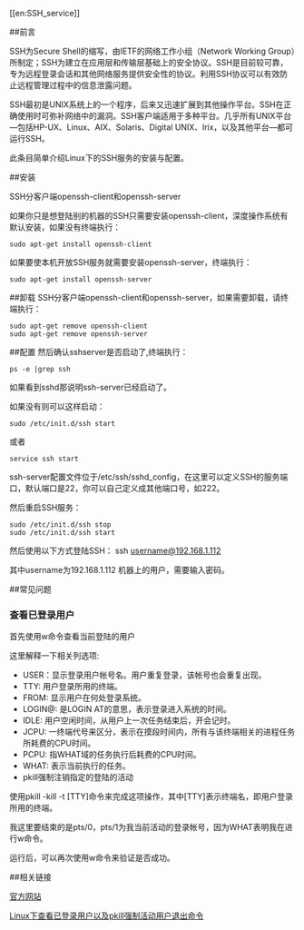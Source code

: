 [[en:SSH_service]]


##前言

SSH为Secure Shell的缩写，由IETF的网络工作小组（Network Working Group）所制定；SSH为建立在应用层和传输层基础上的安全协议。SSH是目前较可靠，专为远程登录会话和其他网络服务提供安全性的协议。利用SSH协议可以有效防止远程管理过程中的信息泄露问题。

SSH最初是UNIX系统上的一个程序，后来又迅速扩展到其他操作平台。SSH在正确使用时可弥补网络中的漏洞。SSH客户端适用于多种平台。几乎所有UNIX平台—包括HP-UX、Linux、AIX、Solaris、Digital UNIX、lrix，以及其他平台—都可运行SSH。

此条目简单介绍Linux下的SSH服务的安装与配置。


##安装

SSH分客户端openssh-client和openssh-server

如果你只是想登陆别的机器的SSH只需要安装openssh-client，深度操作系统有默认安装，如果没有终端执行：

    sudo apt-get install openssh-client

如果要使本机开放SSH服务就需要安装openssh-server，终端执行：

    sudo apt-get install openssh-server

##卸载
SSH分客户端openssh-client和openssh-server，如果需要卸载，请终端执行：

    sudo apt-get remove openssh-client
    sudo apt-get remove openssh-server

##配置
然后确认sshserver是否启动了,终端执行：

    ps -e |grep ssh

如果看到sshd那说明ssh-server已经启动了。

如果没有则可以这样启动：

    sudo /etc/init.d/ssh start 

或者

    service ssh start

ssh-server配置文件位于/etc/ssh/sshd_config，在这里可以定义SSH的服务端口，默认端口是22，你可以自己定义成其他端口号，如222。

然后重启SSH服务：

    sudo /etc/init.d/ssh stop
    sudo /etc/init.d/ssh start

然后使用以下方式登陆SSH： ssh username@192.168.1.112

其中username为192.168.1.112 机器上的用户，需要输入密码。

##常见问题

### 查看已登录用户

首先使用w命令查看当前登陆的用户

这里解释一下相关列选项:

- USER：显示登录用户帐号名。用户重复登录，该帐号也会重复出现。
- TTY: 用户登录所用的终端。
- FROM: 显示用户在何处登录系统。
- LOGIN@: 是LOGIN AT的意思，表示登录进入系统的时间。
- IDLE: 用户空闲时间，从用户上一次任务结束后，开会记时。
- JCPU: 一终端代号来区分，表示在摸段时间内，所有与该终端相关的进程任务所耗费的CPU时间。
- PCPU: 指WHAT域的任务执行后耗费的CPU时间。
- WHAT: 表示当前执行的任务。
- pkill强制注销指定的登陆的活动

使用pkill -kill -t [TTY]命令来完成这项操作，其中[TTY]表示终端名，即用户登录所用的终端。

我这里要结束的是pts/0，pts/1为我当前活动的登录帐号，因为WHAT表明我在进行w命令。 

运行后，可以再次使用w命令来验证是否成功。

##相关链接

[官方网站](http://www.openssh.org/)

[Linux下查看已登录用户以及pkill强制活动用户退出命令](http://wangye.org/blog/archives/343/)